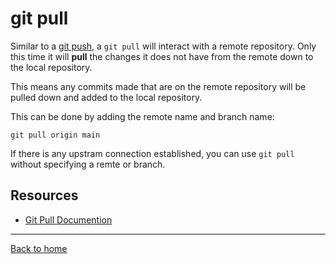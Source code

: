# git pull

Similar to a [git push](./PUSHmd), a `git pull` will interact with a remote repository.
Only this time it will **pull** the changes it does not have from the remote down to the local repository.

This means any commits made that are on the remote repository will be pulled down and added to the local repository.

This can be done by adding the remote name and branch name:
```
git pull origin main
```

If there is any upstram connection established, you can use `git pull` without specifying a remte or branch.

## Resources

- [Git Pull Documention](https://git-scm.com/docs/git-pull)

---

[Back to home](../README.md)

